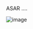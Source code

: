 ASAR
....

![image](https://user-images.githubusercontent.com/74062964/98393300-c3926580-2061-11eb-9a1e-53c3fac53836.jpg)
